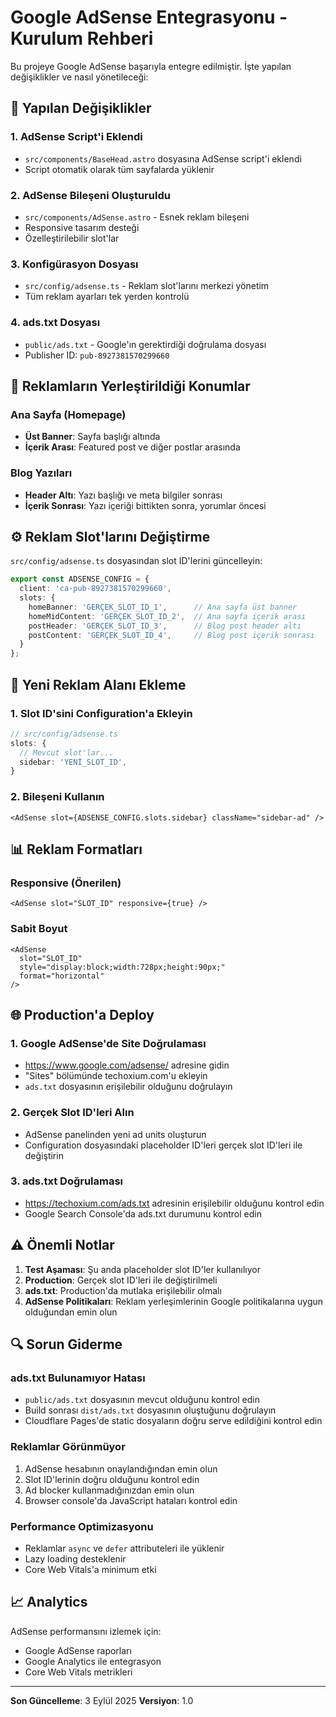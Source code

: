 # Google AdSense Entegrasyonu - Kurulum Rehberi

Bu projeye Google AdSense başarıyla entegre edilmiştir. İşte yapılan değişiklikler ve nasıl yönetileceği:

## 🔧 Yapılan Değişiklikler

### 1. AdSense Script'i Eklendi
- `src/components/BaseHead.astro` dosyasına AdSense script'i eklendi
- Script otomatik olarak tüm sayfalarda yüklenir

### 2. AdSense Bileşeni Oluşturuldu
- `src/components/AdSense.astro` - Esnek reklam bileşeni
- Responsive tasarım desteği
- Özelleştirilebilir slot'lar

### 3. Konfigürasyon Dosyası
- `src/config/adsense.ts` - Reklam slot'larını merkezi yönetim
- Tüm reklam ayarları tek yerden kontrolü

### 4. ads.txt Dosyası
- `public/ads.txt` - Google'ın gerektirdiği doğrulama dosyası
- Publisher ID: `pub-8927381570299660`

## 📍 Reklamların Yerleştirildiği Konumlar

### Ana Sayfa (Homepage)
- **Üst Banner**: Sayfa başlığı altında
- **İçerik Arası**: Featured post ve diğer postlar arasında

### Blog Yazıları
- **Header Altı**: Yazı başlığı ve meta bilgiler sonrası
- **İçerik Sonrası**: Yazı içeriği bittikten sonra, yorumlar öncesi

## ⚙️ Reklam Slot'larını Değiştirme

`src/config/adsense.ts` dosyasından slot ID'lerini güncelleyin:

```typescript
export const ADSENSE_CONFIG = {
  client: 'ca-pub-8927381570299660',
  slots: {
    homeBanner: 'GERÇEK_SLOT_ID_1',      // Ana sayfa üst banner
    homeMidContent: 'GERÇEK_SLOT_ID_2',  // Ana sayfa içerik arası
    postHeader: 'GERÇEK_SLOT_ID_3',      // Blog post header altı
    postContent: 'GERÇEK_SLOT_ID_4',     // Blog post içerik sonrası
  }
};
```

## 🎯 Yeni Reklam Alanı Ekleme

### 1. Slot ID'sini Configuration'a Ekleyin
```typescript
// src/config/adsense.ts
slots: {
  // Mevcut slot'lar...
  sidebar: 'YENİ_SLOT_ID',
}
```

### 2. Bileşeni Kullanın
```astro
<AdSense slot={ADSENSE_CONFIG.slots.sidebar} className="sidebar-ad" />
```

## 📊 Reklam Formatları

### Responsive (Önerilen)
```astro
<AdSense slot="SLOT_ID" responsive={true} />
```

### Sabit Boyut
```astro
<AdSense 
  slot="SLOT_ID" 
  style="display:block;width:728px;height:90px;" 
  format="horizontal"
/>
```

## 🌐 Production'a Deploy

### 1. Google AdSense'de Site Doğrulaması
- https://www.google.com/adsense/ adresine gidin
- "Sites" bölümünde techoxium.com'u ekleyin
- `ads.txt` dosyasının erişilebilir olduğunu doğrulayın

### 2. Gerçek Slot ID'leri Alın
- AdSense panelinden yeni ad units oluşturun
- Configuration dosyasındaki placeholder ID'leri gerçek slot ID'leri ile değiştirin

### 3. ads.txt Doğrulaması
- https://techoxium.com/ads.txt adresinin erişilebilir olduğunu kontrol edin
- Google Search Console'da ads.txt durumunu kontrol edin

## ⚠️ Önemli Notlar

1. **Test Aşaması**: Şu anda placeholder slot ID'ler kullanılıyor
2. **Production**: Gerçek slot ID'leri ile değiştirilmeli
3. **ads.txt**: Production'da mutlaka erişilebilir olmalı
4. **AdSense Politikaları**: Reklam yerleşimlerinin Google politikalarına uygun olduğundan emin olun

## 🔍 Sorun Giderme

### ads.txt Bulunamıyor Hatası
- `public/ads.txt` dosyasının mevcut olduğunu kontrol edin
- Build sonrası `dist/ads.txt` dosyasının oluştuğunu doğrulayın
- Cloudflare Pages'de static dosyaların doğru serve edildiğini kontrol edin

### Reklamlar Görünmüyor
1. AdSense hesabının onaylandığından emin olun
2. Slot ID'lerinin doğru olduğunu kontrol edin
3. Ad blocker kullanmadığınızdan emin olun
4. Browser console'da JavaScript hataları kontrol edin

### Performance Optimizasyonu
- Reklamlar `async` ve `defer` attributeleri ile yüklenir
- Lazy loading desteklenir
- Core Web Vitals'a minimum etki

## 📈 Analytics

AdSense performansını izlemek için:
- Google AdSense raporları
- Google Analytics ile entegrasyon
- Core Web Vitals metrikleri

---

**Son Güncelleme**: 3 Eylül 2025
**Versiyon**: 1.0
